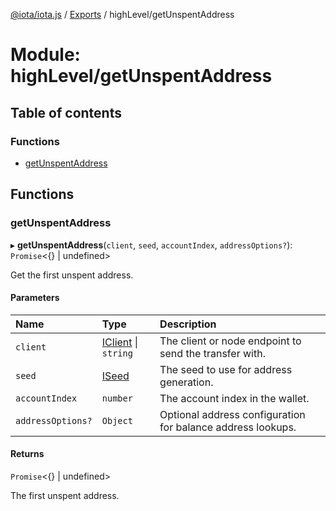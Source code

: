 [@iota/iota.js](../README.md) / [Exports](../modules.md) / highLevel/getUnspentAddress

# Module: highLevel/getUnspentAddress

## Table of contents

### Functions

- [getUnspentAddress](highlevel_getunspentaddress.md#getunspentaddress)

## Functions

### getUnspentAddress

▸ **getUnspentAddress**(`client`, `seed`, `accountIndex`, `addressOptions?`): `Promise`<{} \| undefined\>

Get the first unspent address.

#### Parameters

| Name | Type | Description |
| :------ | :------ | :------ |
| `client` | [IClient](../interfaces/models_iclient.iclient.md) \| `string` | The client or node endpoint to send the transfer with. |
| `seed` | [ISeed](../interfaces/models_iseed.iseed.md) | The seed to use for address generation. |
| `accountIndex` | `number` | The account index in the wallet. |
| `addressOptions?` | `Object` | Optional address configuration for balance address lookups. |

#### Returns

`Promise`<{} \| undefined\>

The first unspent address.
